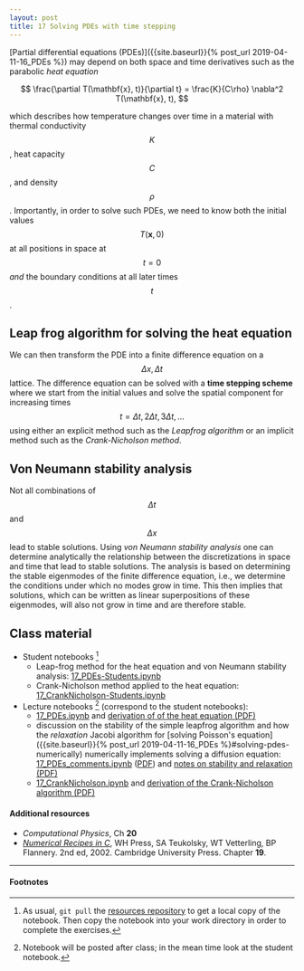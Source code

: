 ```yaml
---
layout: post
title: 17 Solving PDEs with time stepping
---
```


[Partial differential equations (PDEs)]({{site.baseurl}}{% post_url 2019-04-11-16_PDEs %}) may depend on both space and time derivatives such as the parabolic *heat equation*

$$
\frac{\partial T(\mathbf{x}, t)}{\partial t} = \frac{K}{C\rho} \nabla^2 T(\mathbf{x}, t),
$$

which describes how temperature changes over time in a material with thermal conductivity $$K$$, heat capacity $$C$$, and density $$\rho$$. Importantly, in order to solve such PDEs, we need to know both the initial values $$T(\mathbf{x}, 0)$$ at all positions in space at $$t=0$$ *and* the boundary conditions at all later times $$t$$.

## Leap frog algorithm for solving the heat equation

We can then transform the PDE into a finite difference equation on a $$\Delta x, \Delta t$$ lattice. The difference equation can be solved with a **time stepping scheme** where we start from the initial values and solve the spatial component for increasing times $$t = \Delta t, 2\Delta t, 3\Delta t, \dots$$ using either an explicit method such as the *Leapfrog algorithm* or an implicit method such as the *Crank-Nicholson method*.

## Von Neumann stability analysis

Not all combinations of $$\Delta t$$ and $$\Delta x$$ lead to stable solutions. Using *von Neumann stability analysis* one can determine analytically the relationship between the discretizations in space and time that lead to stable solutions. The analysis is based on determining the stable eigenmodes of the finite difference equation, i.e., we determine the conditions under which no modes grow in time. This then implies that solutions, which can be written as linear superpositions of these eigenmodes, will also not grow in time and are therefore stable.

## Class material

* Student notebooks [^1]
  * Leap-frog method for the heat equation and von Neumann stability
    analysis:
    [17_PDEs-Students.ipynb]({{site.nbviewer.resources}}/17_PDEs/17_PDEs-Students.ipynb)
  * Crank-Nicholson method applied to the heat equation: [17_CrankNicholson-Students.ipynb]({{site.nbviewer.resources}}/17_PDEs/17_CrankNicholson-Students.ipynb)
* Lecture notebooks [^2] (correspond to the student notebooks):
  * [17_PDEs.ipynb]({{site.nbviewer.resources}}/17_PDEs/17_PDEs.ipynb)
    and [derivation of of the heat equation
    (PDF)]({{site.resources.fileurl}}/17_PDEs/17_PDEs_LectureNotes_HeatEquation.pdf)
  * discussion on the stability of the simple leapfrog algorithm and
    how the *relaxation* Jacobi algorithm for [solving Poisson's
    equation]({{site.baseurl}}{% post_url 2019-04-11-16_PDEs %}#solving-pdes-numerically) numerically
    implements solving a diffusion equation:
    [17_PDEs_comments.ipynb]({{site.nbviewer.resources}}/17_PDEs/17_PDEs_comments.ipynb) ([PDF]({{site.resources.fileurl}}/17_PDEs/17_PDEs_comments.pdf))
    and [notes on stability and
    relaxation
    (PDF)]({{site.resources.fileurl}}/17_PDEs/17_LectureNotes_Stability_and_Relaxation.pdf)
  * [17_CrankNicholson.ipynb]({{site.nbviewer.resources}}/17_PDEs/17_CrankNicholson.ipynb)
    and [derivation of the Crank-Nicholson algorithm (PDF)]({{site.resources.fileurl}}/17_PDEs/17_LectureNotes_CrankNicholson.pdf)

#### Additional resources  ####

* _Computational Physics_, Ch **20**
* _[Numerical Recipes in C](http://apps.nrbook.com/c/index.html)_, WH
  Press, SA Teukolsky, WT Vetterling, BP Flannery. 2nd
  ed, 2002. Cambridge University Press. Chapter **19**.


--------

#### Footnotes

[^1]: As usual, `git pull` the
      [resources repository]({{site.resources.url}})
      to get a local copy of the notebook. Then copy the notebook into
      your work directory in order to complete the exercises.

[^2]: Notebook will be posted after class; in the mean time look at the
      student notebook.
